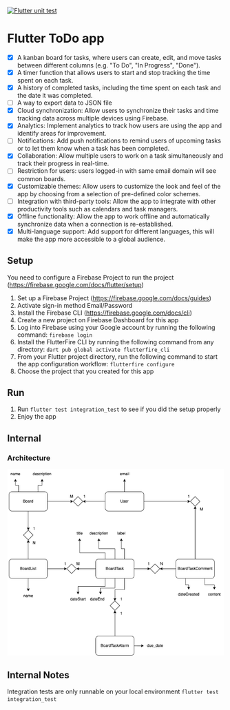 [![Flutter unit test](https://github.com/arutkayb/flutter_todo/actions/workflows/github-actions-demo.yml/badge.svg)](https://github.com/arutkayb/flutter_todo/actions/workflows/github-actions-demo.yml)

# Flutter ToDo app

- [x] A kanban board for tasks, where users can create, edit, and move tasks between
  different columns (e.g. "To Do", "In Progress", "Done").
- [x] A timer function that allows users to start and stop tracking the time spent on each
  task.
- [x] A history of completed tasks, including the time spent on each task and the date it
  was completed.
- [ ] A way to export data to JSON file
- [x] Cloud synchronization: Allow users to synchronize their tasks and time tracking data across
  multiple devices using Firebase.
- [x] Analytics: Implement analytics to track how users are using the app and identify
  areas for improvement.
- [ ] Notifications: Add push notifications to remind users of upcoming tasks or to let
  them know when a task has been completed.
- [x] Collaboration: Allow multiple users to work on a task simultaneously and track their
  progress in real-time.
- [ ] Restriction for users: users logged-in with same email domain will see common boards.
- [x] Customizable themes: Allow users to customize the look and feel of the app by
  choosing from a selection of pre-defined color schemes.
- [ ] Integration with third-party tools: Allow the app to integrate with other productivity
  tools such as calendars and task managers.
- [x] Offline functionality: Allow the app to work offline and automatically synchronize
  data when a connection is re-established.
- [x] Multi-language support: Add support for different languages, this will make the app
  more accessible to a global audience.

## Setup

You need to configure a Firebase Project to run the
project (https://firebase.google.com/docs/flutter/setup)

1. Set up a Firebase Project (https://firebase.google.com/docs/guides)
2. Activate sign-in method Email/Password
3. Install the Firebase CLI (https://firebase.google.com/docs/cli)
4. Create a new project on Firebase Dashboard for this app
5. Log into Firebase using your Google account by running the following command:
   `firebase login`
6. Install the FlutterFire CLI by running the following command from any directory:
   `dart pub global activate flutterfire_cli`
7. From your Flutter project directory, run the following command to start the app configuration
   workflow:
   `flutterfire configure`
8. Choose the project that you created for this app

## Run

1. Run `flutter test integration_test` to see if you did the setup properly
2. Enjoy the app

## Internal

### Architecture

![ER Diagram](https://github.com/arutkayb/flutter_todo/blob/main/assets/images/architecture.png?raw=true)

## Internal Notes

Integration tests are only runnable on your local environment `flutter test integration_test`